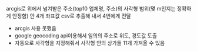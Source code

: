 arcgis로 위에서 넘겨받은 주소(top10 업체명, 주소)의 사각형 범위(몇 m인지는 정확하게 안정함) 안 4개 좌표값 csv로 추출해 내서 4번에게 전달
- arcgis 사용 못했음
- google geocoding api이용해서 임의의 주소로 위도, 경도값 도출
- 자동으로 사각형을 지정해줘서 사각형 안의 상가들 11개 가져올 수 있음
